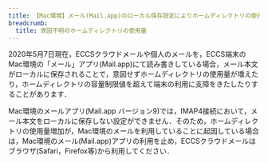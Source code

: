 ```yaml
---
title: 【Mac環境】メール(Mail.app)のローカル保存設定によりホームディレクトリの使用量が意図せず増える
breadcrumb:
  title: 原因不明のホームディレクトリの使用量
---
```


2020年5月7日現在，ECCSクラウドメールや個人のメールを，ECCS端末のMac環境の「メール」アプリ(Mail.app)にて読み書きしている場合，メール本文がローカルに保存されることで，意図せずホームディレクトリの使用量が増えたり，ホームディレクトリの容量制限値を超えて端末の利用に支障をきたしたりすることがあります．

Mac環境のメールアプリ(Mail.app バージョン9)では，IMAP4接続において，メール本文をローカルに保存しない設定ができません．そのため，ホームディレクトリの使用量増加が，Mac環境のメールを利用していることに起因している場合は，Mac環境のメール(Mail.app)アプリの利用を止め，ECCSクラウドメールはブラウザ(Safari，Firefox等)から利用してください．
